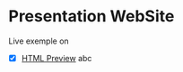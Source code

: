 Presentation WebSite
====================
Live exemple on
- [x] [HTML Preview](https://cdn.rawgit.com/UrsuAndrei/presentationWebSite/931d7b73/index.html)
abc
